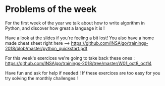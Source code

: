 # Problems of the week

For the first week of the year we talk about how to write algorithm in Python, and discover how great a language it is !

Have a look at the slides if you're feeling a bit lost! You also have a home made cheat sheet right here --> https://github.com/INSAlgo/trainings-2018/blob/master/python_quickstart.pdf

For this week's exercices we're going to take back these ones : https://github.com/INSAlgo/trainings-2018/tree/master/W01_oct8_oct14

Have fun and ask for help if needed !
If these exercices are too easy for you try solving the monthly challenges !